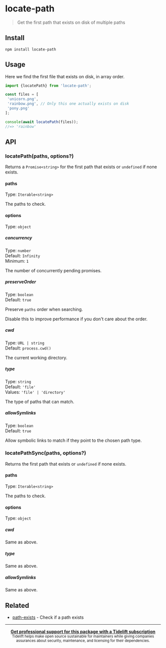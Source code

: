 # locate-path

> Get the first path that exists on disk of multiple paths

## Install

```
npm install locate-path
```

## Usage

Here we find the first file that exists on disk, in array order.

```js
import {locatePath} from 'locate-path';

const files = [
 'unicorn.png',
 'rainbow.png', // Only this one actually exists on disk
 'pony.png'
];

console(await locatePath(files));
//=> 'rainbow'
```

## API

### locatePath(paths, options?)

Returns a `Promise<string>` for the first path that exists or `undefined` if none exists.

#### paths

Type: `Iterable<string>`

The paths to check.

#### options

Type: `object`

##### concurrency

Type: `number`\
Default: `Infinity`\
Minimum: `1`

The number of concurrently pending promises.

##### preserveOrder

Type: `boolean`\
Default: `true`

Preserve `paths` order when searching.

Disable this to improve performance if you don't care about the order.

##### cwd

Type: `URL | string`\
Default: `process.cwd()`

The current working directory.

##### type

Type: `string`\
Default: `'file'`\
Values: `'file' | 'directory'`

The type of paths that can match.

##### allowSymlinks

Type: `boolean`\
Default: `true`

Allow symbolic links to match if they point to the chosen path type.

### locatePathSync(paths, options?)

Returns the first path that exists or `undefined` if none exists.

#### paths

Type: `Iterable<string>`

The paths to check.

#### options

Type: `object`

##### cwd

Same as above.

##### type

Same as above.

##### allowSymlinks

Same as above.

## Related

- [path-exists](https://github.com/sindresorhus/path-exists) - Check if a path exists

---

<div align="center">
 <b>
  <a href="https://tidelift.com/subscription/pkg/npm-locate-path?utm_source=npm-locate-path&utm_medium=referral&utm_campaign=readme">Get professional support for this package with a Tidelift subscription</a>
 </b>
 <br>
 <sub>
  Tidelift helps make open source sustainable for maintainers while giving companies<br>assurances about security, maintenance, and licensing for their dependencies.
 </sub>
</div>
